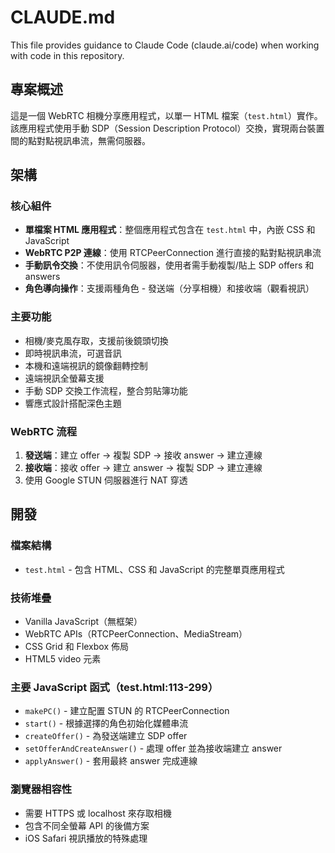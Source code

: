 # CLAUDE.md

This file provides guidance to Claude Code (claude.ai/code) when working with code in this repository.

## 專案概述

這是一個 WebRTC 相機分享應用程式，以單一 HTML 檔案（`test.html`）實作。該應用程式使用手動 SDP（Session Description Protocol）交換，實現兩台裝置間的點對點視訊串流，無需伺服器。

## 架構

### 核心組件
- **單檔案 HTML 應用程式**：整個應用程式包含在 `test.html` 中，內嵌 CSS 和 JavaScript
- **WebRTC P2P 連線**：使用 RTCPeerConnection 進行直接的點對點視訊串流
- **手動訊令交換**：不使用訊令伺服器，使用者需手動複製/貼上 SDP offers 和 answers
- **角色導向操作**：支援兩種角色 - 發送端（分享相機）和接收端（觀看視訊）

### 主要功能
- 相機/麥克風存取，支援前後鏡頭切換
- 即時視訊串流，可選音訊
- 本機和遠端視訊的鏡像翻轉控制
- 遠端視訊全螢幕支援
- 手動 SDP 交換工作流程，整合剪貼簿功能
- 響應式設計搭配深色主題

### WebRTC 流程
1. **發送端**：建立 offer → 複製 SDP → 接收 answer → 建立連線
2. **接收端**：接收 offer → 建立 answer → 複製 SDP → 建立連線
3. 使用 Google STUN 伺服器進行 NAT 穿透

## 開發

### 檔案結構
- `test.html` - 包含 HTML、CSS 和 JavaScript 的完整單頁應用程式

### 技術堆疊
- Vanilla JavaScript（無框架）
- WebRTC APIs（RTCPeerConnection、MediaStream）
- CSS Grid 和 Flexbox 佈局
- HTML5 video 元素

### 主要 JavaScript 函式（test.html:113-299）
- `makePC()` - 建立配置 STUN 的 RTCPeerConnection
- `start()` - 根據選擇的角色初始化媒體串流
- `createOffer()` - 為發送端建立 SDP offer
- `setOfferAndCreateAnswer()` - 處理 offer 並為接收端建立 answer
- `applyAnswer()` - 套用最終 answer 完成連線

### 瀏覽器相容性
- 需要 HTTPS 或 localhost 來存取相機
- 包含不同全螢幕 API 的後備方案
- iOS Safari 視訊播放的特殊處理